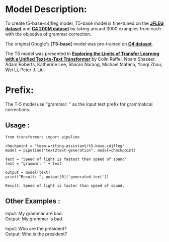 # Model Description:
To create t5-base-c4jfleg model, T5-base model is fine-tuned on the [**JFLEG dataset**](https://huggingface.co/datasets/jfleg) and [**C4 200M dataset**](https://huggingface.co/datasets/liweili/c4_200m) by taking around 3000 examples from each with the objective of grammar correction.


The original Google's [**T5-base**] model was pre-trained on [**C4 dataset**](https://huggingface.co/datasets/c4).

The T5 model was presented in [**Exploring the Limits of Transfer Learning with a Unified Text-to-Text Transformer**](https://arxiv.org/pdf/1910.10683.pdf) by Colin Raffel, Noam Shazeer, Adam Roberts, Katherine Lee, Sharan Narang, Michael Matena, Yanqi Zhou, Wei Li, Peter J. Liu.

# Prefix:
The T-5 model use "grammar: " as the input text prefix for grammatical corrections.

## Usage :
```
from transformers import pipeline

checkpoint = "team-writing-assistant/t5-base-c4jfleg"
model = pipeline("text2text-generation", model=checkpoint)

text = "Speed of light is fastest then speed of sound"
text = "grammar: " + text

output = model(text)
print("Result: ", output[0]['generated_text'])
```
```
Result: Speed of light is faster than speed of sound.
```

## Other Examples :
Input: My grammar are bad.   
Output: My grammar is bad.

Input: Who are the president?   
Output: Who is the president?
